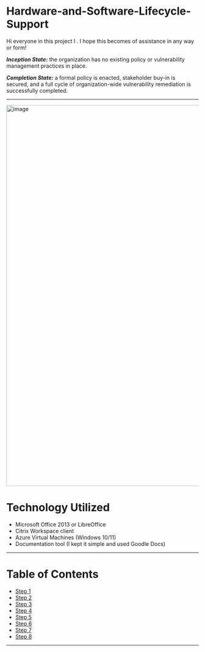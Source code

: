 # Hardware-and-Software-Lifecycle-Support

Hi everyone in this project I        . I hope this becomes of assistance in any way or form!

_**Inception State:**_ the organization has no existing policy or vulnerability management practices in place.

_**Completion State:**_ a formal policy is enacted, stakeholder buy-in is secured, and a full cycle of organization-wide vulnerability remediation is successfully completed.

---

<img width="1000" alt="image" src="https://github.com/user-attachments/assets/cfc5dbcf-3fcb-4a71-9c13-2a49f8bab3e6">

# Technology Utilized
- Microsoft Office 2013 or LibreOffice
- Citrix Workspace client
- Azure Virtual Machines (Windows 10/11)
- Documentation tool (I kept it simple and used Goodle Docs)


---


# Table of Contents

- [Step 1](#vulnerability-management-policy-draft-creation)
- [Step 2](#step-2-mock-meeting-policy-buy-in-stakeholders)
- [Step 3](#step-3-policy-finalization-and-senior-leadership-sign-off)
- [Step 4](#step-4-mock-meeting-initial-scan-permission-server-team)
- [Step 5](#step-5-initial-scan-of-server-team-assets)
- [Step 6](#step-6-vulnerability-assessment-and-prioritization)
- [Step 7](#step-7-distributing-remediations-to-remediation-teams)
- [Step 8](#step-8-mock-meeting-post-initial-discovery-scan-server-team)

---
